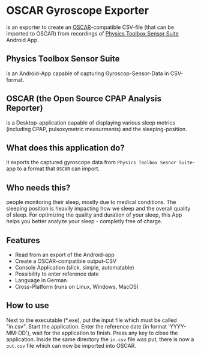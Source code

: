 # OSCAR Gyroscope Exporter

is an exporter to create an [OSCAR](https://www.sleepfiles.com/OSCAR/)-compatible CSV-file (that can be imported to OSCAR) from recordings of [Physics Toolbox Sensor Suite](https://play.google.com/store/apps/details?id=com.chrystianvieyra.physicstoolboxsuite&hl=en) Android App.

## Physics Toolbox Sensor Suite

is an Android-App capable of capturing Gyroscop-Sensor-Data in CSV-format.

## OSCAR (the Open Source CPAP Analysis Reporter)

is a Desktop-application capable of displaying various sleep metrics (including CPAP, pulsoxymetric measurments) and the sleeping-position.

## What does this application do?

it exports the captured gyroscope data from `Physics Toolbox Sesnor Suite`-app
to a format that `OSCAR` can import.

## Who needs this?

people monitoring their sleep, mostly due to medical conditions. The sleeping position is heavily impacting how we sleep and the overall quality of sleep.
For optimizing the quality and duration of your sleep, this App helps you better
analyze your sleep - completly free of charge.

## Features

* Read from an export of the Android-app
* Create a OSCAR-compatible output-CSV
* Console Application (slick, simple, automatable)
* Possibility to enter reference date
* Language in German
* Cross-Platform (runs on Linux, Windows, MacOS)

## How to use

Next to the executable (*.exe), put the input file which must be called "in.csv".
Start the application. Enter the reference date (in format 'YYYY-MM-DD'), wait for
the application to finish. Press any key to close the application. Inside the same directory the `in.csv` file was put, there is now a `out.csv` file which can now be imported into OSCAR.

